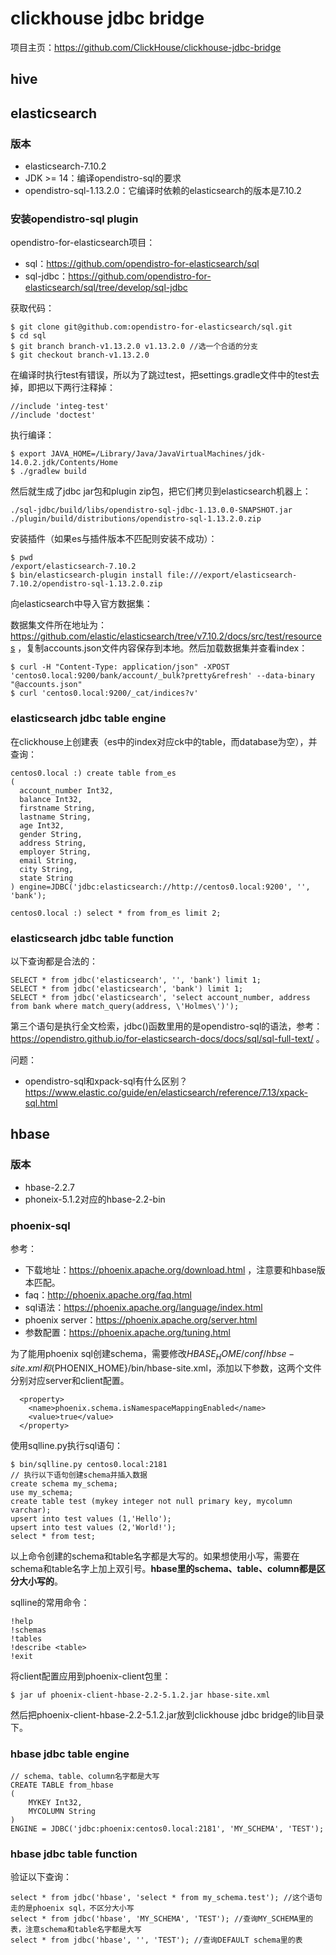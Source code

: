 # clickhouse jdbc bridge

项目主页：https://github.com/ClickHouse/clickhouse-jdbc-bridge

## hive



## elasticsearch

### 版本

- elasticsearch-7.10.2
- JDK >= 14：编译opendistro-sql的要求
- opendistro-sql-1.13.2.0：它编译时依赖的elasticsearch的版本是7.10.2

### 安装opendistro-sql plugin

opendistro-for-elasticsearch项目：

- sql：https://github.com/opendistro-for-elasticsearch/sql
- sql-jdbc：https://github.com/opendistro-for-elasticsearch/sql/tree/develop/sql-jdbc

获取代码：

```
$ git clone git@github.com:opendistro-for-elasticsearch/sql.git
$ cd sql
$ git branch branch-v1.13.2.0 v1.13.2.0 //选一个合适的分支
$ git checkout branch-v1.13.2.0
```

在编译时执行test有错误，所以为了跳过test，把settings.gradle文件中的test去掉，即把以下两行注释掉：

```
//include 'integ-test'
//include 'doctest'
```

执行编译：

```
$ export JAVA_HOME=/Library/Java/JavaVirtualMachines/jdk-14.0.2.jdk/Contents/Home
$ ./gradlew build
```

然后就生成了jdbc jar包和plugin zip包，把它们拷贝到elasticsearch机器上：

```
./sql-jdbc/build/libs/opendistro-sql-jdbc-1.13.0.0-SNAPSHOT.jar
./plugin/build/distributions/opendistro-sql-1.13.2.0.zip
```

安装插件（如果es与插件版本不匹配则安装不成功）：

```
$ pwd
/export/elasticsearch-7.10.2
$ bin/elasticsearch-plugin install file:///export/elasticsearch-7.10.2/opendistro-sql-1.13.2.0.zip
```

向elasticsearch中导入官方数据集：

数据集文件所在地址为：https://github.com/elastic/elasticsearch/tree/v7.10.2/docs/src/test/resources ，复制accounts.json文件内容保存到本地。然后加载数据集并查看index：

```
$ curl -H "Content-Type: application/json" -XPOST 'centos0.local:9200/bank/account/_bulk?pretty&refresh' --data-binary "@accounts.json"
$ curl 'centos0.local:9200/_cat/indices?v'
```

### elasticsearch jdbc table engine

在clickhouse上创建表（es中的index对应ck中的table，而database为空），并查询：

```
centos0.local :) create table from_es
(
  account_number Int32,
  balance Int32,
  firstname String,
  lastname String,
  age Int32,
  gender String,
  address String,
  employer String,
  email String,
  city String,
  state String
) engine=JDBC('jdbc:elasticsearch://http://centos0.local:9200', '', 'bank');

centos0.local :) select * from from_es limit 2;
```

### elasticsearch jdbc table function

以下查询都是合法的：

```
SELECT * from jdbc('elasticsearch', '', 'bank') limit 1;
SELECT * from jdbc('elasticsearch', 'bank') limit 1;
SELECT * from jdbc('elasticsearch', 'select account_number, address from bank where match_query(address, \'Holmes\')');
```

第三个语句是执行全文检索，jdbc()函数里用的是opendistro-sql的语法，参考：https://opendistro.github.io/for-elasticsearch-docs/docs/sql/sql-full-text/ 。

问题：

- opendistro-sql和xpack-sql有什么区别？ https://www.elastic.co/guide/en/elasticsearch/reference/7.13/xpack-sql.html

## hbase

### 版本

- hbase-2.2.7
- phoneix-5.1.2对应的hbase-2.2-bin

### phoenix-sql

参考：

- 下载地址：https://phoenix.apache.org/download.html ，注意要和hbase版本匹配。
- faq：http://phoenix.apache.org/faq.html
- sql语法：https://phoenix.apache.org/language/index.html
- phoenix server：https://phoenix.apache.org/server.html
- 参数配置：https://phoenix.apache.org/tuning.html

为了能用phoenix sql创建schema，需要修改${HBASE_HOME}/conf/hbse-site.xml和${PHOENIX_HOME}/bin/hbase-site.xml，添加以下参数，这两个文件分别对应server和client配置。

```
  <property>
    <name>phoenix.schema.isNamespaceMappingEnabled</name>
    <value>true</value>
  </property>
```

使用sqlline.py执行sql语句：

```
$ bin/sqlline.py centos0.local:2181
// 执行以下语句创建schema并插入数据
create schema my_schema;
use my_schema;
create table test (mykey integer not null primary key, mycolumn varchar);
upsert into test values (1,'Hello');
upsert into test values (2,'World!');
select * from test;
```

以上命令创建的schema和table名字都是大写的。如果想使用小写，需要在schema和table名字上加上双引号。**hbase里的schema、table、column都是区分大小写的**。

sqlline的常用命令：

```
!help
!schemas
!tables
!describe <table>
!exit
```

将client配置应用到phoenix-client包里：

```
$ jar uf phoenix-client-hbase-2.2-5.1.2.jar hbase-site.xml
```

然后把phoenix-client-hbase-2.2-5.1.2.jar放到clickhouse jdbc bridge的lib目录下。

### hbase jdbc table engine

```
// schema、table、column名字都是大写
CREATE TABLE from_hbase
(
    MYKEY Int32,
    MYCOLUMN String
)
ENGINE = JDBC('jdbc:phoenix:centos0.local:2181', 'MY_SCHEMA', 'TEST');
```

### hbase jdbc table function

验证以下查询：

```
select * from jdbc('hbase', 'select * from my_schema.test'); //这个语句走的是phoenix sql，不区分大小写
select * from jdbc('hbase', 'MY_SCHEMA', 'TEST'); //查询MY_SCHEMA里的表，注意schema和table名字都是大写
select * from jdbc('hbase', '', 'TEST'); //查询DEFAULT schema里的表
```



